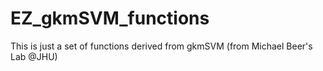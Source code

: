 # EZ_gkmSVM_functions
This is just a set of functions derived from gkmSVM (from Michael Beer's Lab @JHU)
